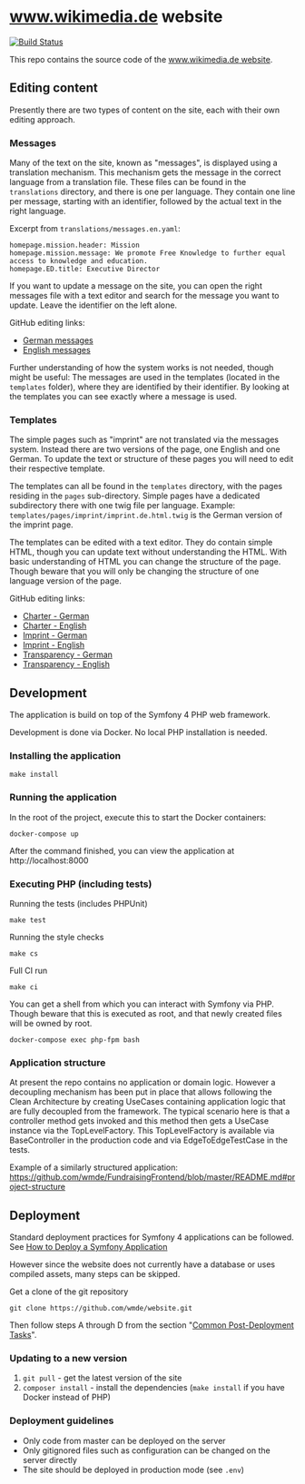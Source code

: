# www.wikimedia.de website

[![Build Status](https://travis-ci.org/wmde/wikimedia.de.svg?branch=master)](https://travis-ci.org/wmde/wikimedia.de)

This repo contains the source code of the [www.wikimedia.de website](https://www.wikimedia.de).

## Editing content

Presently there are two types of content on the site, each with their own editing approach.

### Messages

Many of the text on the site, known as "messages", is displayed using a translation mechanism. This mechanism gets the
message in the correct language from a translation file. These files can be found in the `translations` directory, and
there is one per language. They contain one line per message, starting with an identifier, followed by the actual text
in the right language.

Excerpt from `translations/messages.en.yaml`:

	homepage.mission.header: Mission
	homepage.mission.message: We promote Free Knowledge to further equal access to knowledge and education.
	homepage.ED.title: Executive Director

If you want to update a message on the site, you can open the right messages file with a text editor and search
for the message you want to update. Leave the identifier on the left alone.

GitHub editing links:

* [German messages](https://github.com/wmde/website/edit/master/translations/messages.de.yaml)
* [English messages](https://github.com/wmde/website/edit/master/translations/messages.en.yaml)

Further understanding of how the system works is not needed, though might be useful:
The messages are used in the templates (located in the `templates` folder), where they are identified by their
identifier. By looking at the templates you can see exactly where a message is used.

### Templates

The simple pages such as "imprint" are not translated via the messages system. Instead there are two versions of the
page, one English and one German. To update the text or structure of these pages you will need to edit their respective
template.

The templates can all be found in the `templates` directory, with the pages residing in the `pages`
sub-directory. Simple pages have a dedicated subdirectory there with one twig file per language. Example:
`templates/pages/imprint/imprint.de.html.twig` is the German version of the imprint page.

The templates can be edited with a text editor. They do contain simple HTML, though you can update text without
understanding the HTML. With basic understanding of HTML you can change the structure of the page. Though beware
that you will only be changing the structure of one language version of the page.

GitHub editing links:

* [Charter - German](https://github.com/wmde/website/edit/master/templates/pages/charter/charter.de.html.twig)
* [Charter - English](https://github.com/wmde/website/edit/master/templates/pages/charter/charter.en.html.twig)
* [Imprint - German](https://github.com/wmde/website/edit/master/templates/pages/imprint/imprint.de.html.twig)
* [Imprint - English](https://github.com/wmde/website/edit/master/templates/pages/imprint/imprint.en.html.twig)
* [Transparency - German](https://github.com/wmde/website/edit/master/templates/pages/transparency/transparency.de.html.twig)
* [Transparency - English](https://github.com/wmde/website/edit/master/templates/pages/transparency/transparency.en.html.twig)

## Development

The application is build on top of the Symfony 4 PHP web framework.

Development is done via Docker. No local PHP installation is needed.

### Installing the application

    make install

### Running the application

In the root of the project, execute this to start the Docker containers:

    docker-compose up

After the command finished, you can view the application at http://localhost:8000

### Executing PHP (including tests)
    
Running the tests (includes PHPUnit)

	make test
   
Running the style checks

	make cs
   
Full CI run

	make ci

You can get a shell from which you can interact with Symfony via PHP. Though beware that this is executed as root,
and that newly created files will be owned by root.

    docker-compose exec php-fpm bash
    
### Application structure

At present the repo contains no application or domain logic. However a decoupling mechanism has been put in place
that allows following the Clean Architecture by creating UseCases containing application logic that are fully
decoupled from the framework. The typical scenario here is that a controller method gets invoked and this method
then gets a UseCase instance via the TopLevelFactory. This TopLevelFactory is available via BaseController in
the production code and via EdgeToEdgeTestCase in the tests.

Example of a similarly structured application:
https://github.com/wmde/FundraisingFrontend/blob/master/README.md#project-structure

## Deployment

Standard deployment practices for Symfony 4 applications can be followed. See
[How to Deploy a Symfony Application](https://symfony.com/doc/current/deployment.html)

However since the website does not currently have a database or uses compiled assets, many steps can be skipped.

Get a clone of the git repository

	git clone https://github.com/wmde/website.git
	
Then follow steps A through D from the section
"[Common Post-Deployment Tasks](https://symfony.com/doc/current/deployment.html#common-post-deployment-tasks)".

### Updating to a new version

1. `git pull` - get the latest version of the site
2. `composer install` - install the dependencies (`make install` if you have Docker instead of PHP)

### Deployment guidelines

* Only code from master can be deployed on the server
* Only gitignored files such as configuration can be changed on the server directly
* The site should be deployed in production mode (see `.env`)
